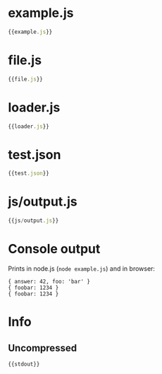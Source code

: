 # example.js

``` javascript
{{example.js}}
```

# file.js

``` javascript
{{file.js}}
```

# loader.js

``` javascript
{{loader.js}}
```

# test.json

``` javascript
{{test.json}}
```

# js/output.js

``` javascript
{{js/output.js}}
```

# Console output

Prints in node.js (`node example.js`) and in browser:

```
{ answer: 42, foo: 'bar' }
{ foobar: 1234 }
{ foobar: 1234 }
```

# Info

## Uncompressed

```
{{stdout}}
```